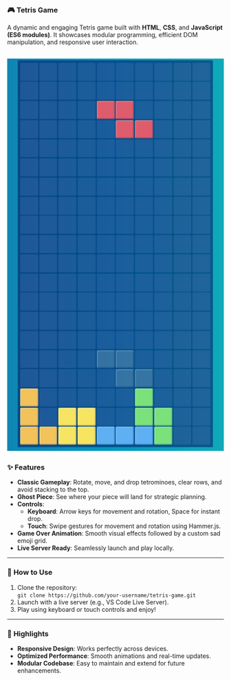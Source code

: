 ### 🎮 **Tetris Game**

A dynamic and engaging Tetris game built with **HTML**, **CSS**, and **JavaScript (ES6 modules)**. It showcases modular programming, efficient DOM manipulation, and responsive user interaction.

![Demo Screenshot](./Screenshot_1.jpg)
---

### ✨ **Features**
- **Classic Gameplay**: Rotate, move, and drop tetrominoes, clear rows, and avoid stacking to the top.
- **Ghost Piece**: See where your piece will land for strategic planning.
- **Controls**:
  - **Keyboard**: Arrow keys for movement and rotation, Space for instant drop.
  - **Touch**: Swipe gestures for movement and rotation using Hammer.js.
- **Game Over Animation**: Smooth visual effects followed by a custom sad emoji grid.
- **Live Server Ready**: Seamlessly launch and play locally.

---

### 🌟 **How to Use**
1. Clone the repository:  
   `git clone https://github.com/your-username/tetris-game.git`
2. Launch with a live server (e.g., VS Code Live Server).
3. Play using keyboard or touch controls and enjoy!

---

### 📂 **Highlights**
- **Responsive Design**: Works perfectly across devices.
- **Optimized Performance**: Smooth animations and real-time updates.
- **Modular Codebase**: Easy to maintain and extend for future enhancements.

